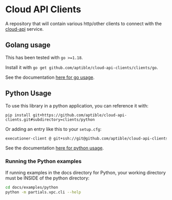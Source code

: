 # Cloud API Clients

A repository that will contain various http/other clients to connect
with the [cloud-api](https://github.com/aptible/cloud-api) service.

## Golang usage

This has been tested with `go >=1.18`.

Install it with `go get github.com/aptible/cloud-api-clients/clients/go`.

See the documentation [here for go usage](https://github.com/aptible/cloud-api-clients/tree/main/clients/go#configuration-of-server-url).

## Python Usage

To use this library in a python application, you can reference it with:

```shell
pip install git+https://github.com/aptible/cloud-api-clients.git#subdirectory=clients/python
```

Or adding an entry like this to your `setup.cfg`:

```sh
executioner-client @ git+ssh://git@github.com/aptible/cloud-api-clients.git#subdirectory=clients/python
```

See the documentation [here for python usage](https://github.com/aptible/cloud-api-clients/tree/main/clients/python#installation--usage).

### Running the Python examples

If running examples in the docs directory for Python, your working directory must be INSIDE of the python directory:

```sh
cd docs/examples/python
python -m partials.vpc.cli --help
```
